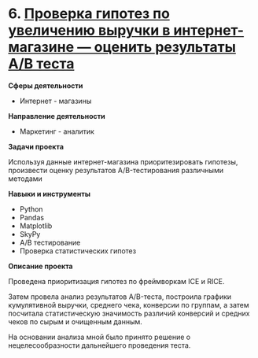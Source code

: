 # 6. [Проверка гипотез по увеличению выручки в интернет-магазине — оценить результаты A/B теста](https://github.com/GusevaAnna/Portfolio/blob/main/6/6.%20Проверка%20гипотез%20по%20увеличению%20выручки%20в%20интернет-магазине%20—.ipynb)


**Сферы деятельности**
   - Интернет - магазины
     
   **Направление деятельности**
   - Маркетинг - аналитик
     
   **Задачи проекта**
   
Используя данные интернет-магазина приоритезировать гипотезы, произвести оценку результатов A/B-тестирования различными методами


  **Навыки и инструменты**
  - Python
  - Pandas
  - Matplotlib
  - SkyPy
  - A/B тестирование
  - Проверка статистических гипотез

  **Описание проекта**
  
  Проведена приоритизация гипотез по фреймворкам ICE и RICE.
  
  Затем провела анализ результатов A/B-теста, построила графики кумулятивной выручки, среднего чека, конверсии по группам, а затем посчитала статистическую значимость различий конверсий
и средних чеков по сырым и очищенным данным.

На основании анализа мной было принято решение о нецелесообразности дальнейшего проведения теста.
